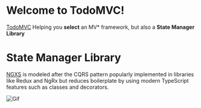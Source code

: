 # Welcome to TodoMVC!

[TodoMVC](http://todomvc.com/) Helping you **select** an MV* framework, but also a **State Manager Library**


# State Manager Library
[NGXS](https://ngxs.gitbook.io/ngxs) is modeled after the CQRS pattern popularly implemented in libraries like Redux and NgRx but reduces boilerplate by using modern TypeScript features such as classes and decorators.

![Gif](https://github.com/mailok/todo-ngxs/blob/master/todo-ngxs.gif)



